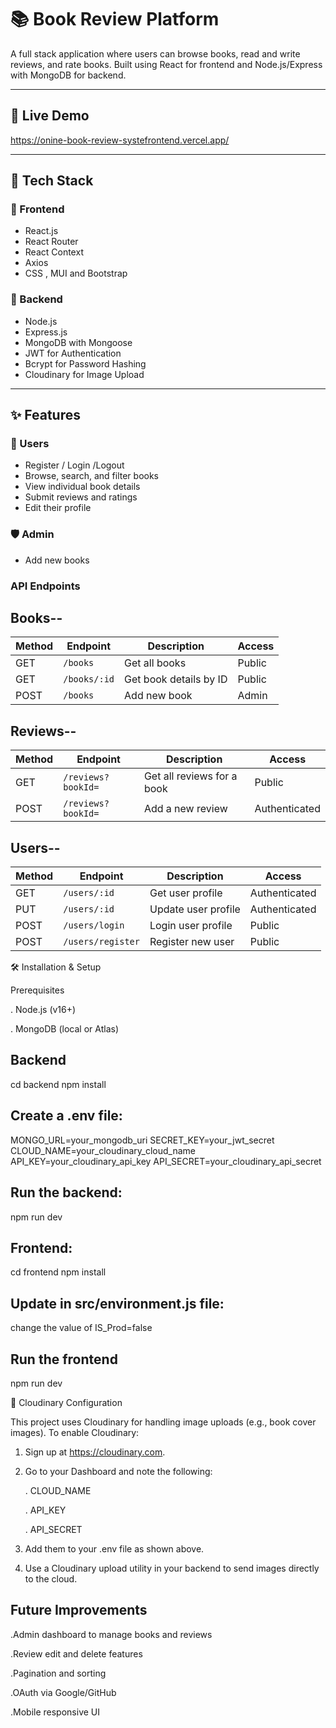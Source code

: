 # 📚 Book Review Platform

A full stack application where users can browse books, read and write reviews, and rate books. Built using React for frontend and Node.js/Express with MongoDB for backend.

---

## 🚀 Live Demo

https://onine-book-review-systefrontend.vercel.app/

---

## 🧰 Tech Stack

### 🔹 Frontend

* React.js
* React Router
* React Context
* Axios
* CSS , MUI and Bootstrap

### 🔹 Backend

* Node.js
* Express.js
* MongoDB with Mongoose 
* JWT for Authentication
* Bcrypt for Password Hashing
* Cloudinary for Image Upload

---

## ✨ Features

### 👤 Users

* Register / Login /Logout
* Browse, search, and filter books
* View individual book details
* Submit reviews and ratings
* Edit their profile

### 🛡️ Admin

* Add new books

### API Endpoints

## Books--

| Method | Endpoint     | Description            | Access |
| ------ | ------------ | ---------------------- | ------ |
| GET    | `/books`     | Get all books          | Public |
| GET    | `/books/:id` | Get book details by ID | Public |
| POST   | `/books`     | Add new book           | Admin  |

## Reviews--

| Method | Endpoint           | Description                | Access        |
| ------ | ------------------ | -------------------------- | ------------- |
| GET    | `/reviews?bookId=` | Get all reviews for a book | Public        |
| POST   | `/reviews?bookId=` | Add a new review           | Authenticated |

## Users--

| Method | Endpoint        | Description         | Access        |
| ------ | --------------- | ------------------- | ------------- |
| GET    | `/users/:id`    | Get user profile    | Authenticated |
| PUT    | `/users/:id`    | Update user profile | Authenticated |
| POST   | `/users/login`  | Login user profile  | Public        |
| POST   | `/users/register`| Register new user  | Public        |


🛠 Installation & Setup

Prerequisites

. Node.js (v16+)

. MongoDB (local or Atlas)

## Backend
 cd backend
 npm install

## Create a .env file:
MONGO_URL=your_mongodb_uri
SECRET_KEY=your_jwt_secret
CLOUD_NAME=your_cloudinary_cloud_name
API_KEY=your_cloudinary_api_key
API_SECRET=your_cloudinary_api_secret

## Run the backend:
npm run dev

## Frontend:
 cd frontend
 npm install

## Update in src/environment.js file:
change the value of IS_Prod=false

## Run the frontend
npm run dev

📂 Cloudinary Configuration

This project uses Cloudinary for handling image uploads (e.g., book cover images). To enable Cloudinary:

1. Sign up at https://cloudinary.com.

2. Go to your Dashboard and note the following:

   . CLOUD_NAME

   . API_KEY

   . API_SECRET

3. Add them to your .env file as shown above.

4. Use a Cloudinary upload utility in your backend to send images directly to the cloud.

## Future Improvements

.Admin dashboard to manage books and reviews

.Review edit and delete features

.Pagination and sorting

.OAuth via Google/GitHub

.Mobile responsive UI

